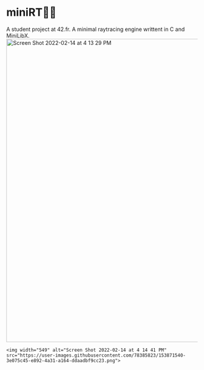 # miniRT🌠🔦
A student project at 42.fr. A minimal raytracing engine writtent in C and MiniLibX.
  <img width="800" alt="Screen Shot 2022-02-14 at 4 13 29 PM" src="https://user-images.githubusercontent.com/78385823/153871522-ad4062bd-fc92-4b81-9b08-5cb6b3fed2ec.png">
  
    <img width="549" alt="Screen Shot 2022-02-14 at 4 14 41 PM" src="https://user-images.githubusercontent.com/78385823/153871540-3e075c45-e892-4a31-a164-ddaadbf9cc23.png">

